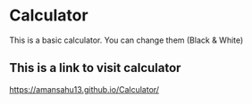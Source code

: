 # Calculator
This is a basic calculator.
You can change them (Black & White)

## This is a link to visit calculator 
https://amansahu13.github.io/Calculator/
